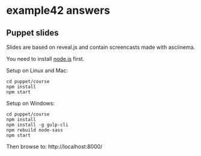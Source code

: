 # example42 answers

## Puppet slides

Slides are based on reveal.js and contain screencasts made with asciinema.

You need to install [node.js](https://nodejs.org/) first.

Setup on Linux and Mac:

    cd puppet/course
    npm install
    npm start

Setup on Windows:

    cd puppet/course
    npm install
    npm install -g gulp-cli
    npm rebuild node-sass
    npm start

Then browse to: http://localhost:8000/
